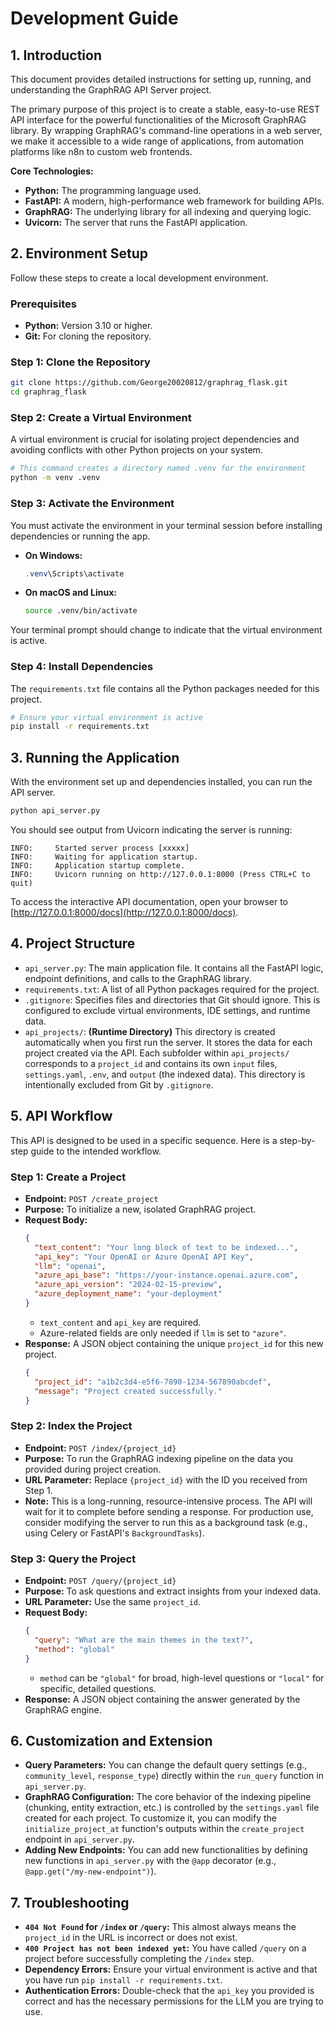 # Development Guide

## 1. Introduction

This document provides detailed instructions for setting up, running, and understanding the GraphRAG API Server project.

The primary purpose of this project is to create a stable, easy-to-use REST API interface for the powerful functionalities of the Microsoft GraphRAG library. By wrapping GraphRAG's command-line operations in a web server, we make it accessible to a wide range of applications, from automation platforms like n8n to custom web frontends.

**Core Technologies:**
- **Python:** The programming language used.
- **FastAPI:** A modern, high-performance web framework for building APIs.
- **GraphRAG:** The underlying library for all indexing and querying logic.
- **Uvicorn:** The server that runs the FastAPI application.

## 2. Environment Setup

Follow these steps to create a local development environment.

### Prerequisites

-   **Python:** Version 3.10 or higher.
-   **Git:** For cloning the repository.

### Step 1: Clone the Repository

```bash
git clone https://github.com/George20020812/graphrag_flask.git
cd graphrag_flask
```

### Step 2: Create a Virtual Environment

A virtual environment is crucial for isolating project dependencies and avoiding conflicts with other Python projects on your system.

```bash
# This command creates a directory named .venv for the environment
python -m venv .venv
```

### Step 3: Activate the Environment

You must activate the environment in your terminal session before installing dependencies or running the app.

-   **On Windows:**
    ```powershell
    .venv\Scripts\activate
    ```
-   **On macOS and Linux:**
    ```bash
    source .venv/bin/activate
    ```

Your terminal prompt should change to indicate that the virtual environment is active.

### Step 4: Install Dependencies

The `requirements.txt` file contains all the Python packages needed for this project.

```bash
# Ensure your virtual environment is active
pip install -r requirements.txt
```

## 3. Running the Application

With the environment set up and dependencies installed, you can run the API server.

```bash
python api_server.py
```

You should see output from Uvicorn indicating the server is running:

```
INFO:     Started server process [xxxxx]
INFO:     Waiting for application startup.
INFO:     Application startup complete.
INFO:     Uvicorn running on http://127.0.0.1:8000 (Press CTRL+C to quit)
```

To access the interactive API documentation, open your browser to [http://127.0.0.1:8000/docs](http://127.0.0.1:8000/docs).

## 4. Project Structure

-   `api_server.py`: The main application file. It contains all the FastAPI logic, endpoint definitions, and calls to the GraphRAG library.
-   `requirements.txt`: A list of all Python packages required for the project.
-   `.gitignore`: Specifies files and directories that Git should ignore. This is configured to exclude virtual environments, IDE settings, and runtime data.
-   `api_projects/`: **(Runtime Directory)** This directory is created automatically when you first run the server. It stores the data for each project created via the API. Each subfolder within `api_projects/` corresponds to a `project_id` and contains its own `input` files, `settings.yaml`, `.env`, and `output` (the indexed data). This directory is intentionally excluded from Git by `.gitignore`.

## 5. API Workflow

This API is designed to be used in a specific sequence. Here is a step-by-step guide to the intended workflow.

### Step 1: Create a Project

-   **Endpoint:** `POST /create_project`
-   **Purpose:** To initialize a new, isolated GraphRAG project.
-   **Request Body:**
    ```json
    {
      "text_content": "Your long block of text to be indexed...",
      "api_key": "Your OpenAI or Azure OpenAI API Key",
      "llm": "openai",
      "azure_api_base": "https://your-instance.openai.azure.com",
      "azure_api_version": "2024-02-15-preview",
      "azure_deployment_name": "your-deployment"
    }
    ```
    *   `text_content` and `api_key` are required.
    *   Azure-related fields are only needed if `llm` is set to `"azure"`.
-   **Response:** A JSON object containing the unique `project_id` for this new project.
    ```json
    {
      "project_id": "a1b2c3d4-e5f6-7890-1234-567890abcdef",
      "message": "Project created successfully."
    }
    ```

### Step 2: Index the Project

-   **Endpoint:** `POST /index/{project_id}`
-   **Purpose:** To run the GraphRAG indexing pipeline on the data you provided during project creation.
-   **URL Parameter:** Replace `{project_id}` with the ID you received from Step 1.
-   **Note:** This is a long-running, resource-intensive process. The API will wait for it to complete before sending a response. For production use, consider modifying the server to run this as a background task (e.g., using Celery or FastAPI's `BackgroundTasks`).

### Step 3: Query the Project

-   **Endpoint:** `POST /query/{project_id}`
-   **Purpose:** To ask questions and extract insights from your indexed data.
-   **URL Parameter:** Use the same `project_id`.
-   **Request Body:**
    ```json
    {
      "query": "What are the main themes in the text?",
      "method": "global"
    }
    ```
    *   `method` can be `"global"` for broad, high-level questions or `"local"` for specific, detailed questions.
-   **Response:** A JSON object containing the answer generated by the GraphRAG engine.

## 6. Customization and Extension

-   **Query Parameters:** You can change the default query settings (e.g., `community_level`, `response_type`) directly within the `run_query` function in `api_server.py`.
-   **GraphRAG Configuration:** The core behavior of the indexing pipeline (chunking, entity extraction, etc.) is controlled by the `settings.yaml` file created for each project. To customize it, you can modify the `initialize_project_at` function's outputs within the `create_project` endpoint in `api_server.py`.
-   **Adding New Endpoints:** You can add new functionalities by defining new functions in `api_server.py` with the `@app` decorator (e.g., `@app.get("/my-new-endpoint")`).

## 7. Troubleshooting

-   **`404 Not Found` for `/index` or `/query`:** This almost always means the `project_id` in the URL is incorrect or does not exist.
-   **`400 Project has not been indexed yet`:** You have called `/query` on a project before successfully completing the `/index` step.
-   **Dependency Errors:** Ensure your virtual environment is active and that you have run `pip install -r requirements.txt`.
-   **Authentication Errors:** Double-check that the `api_key` you provided is correct and has the necessary permissions for the LLM you are trying to use.
